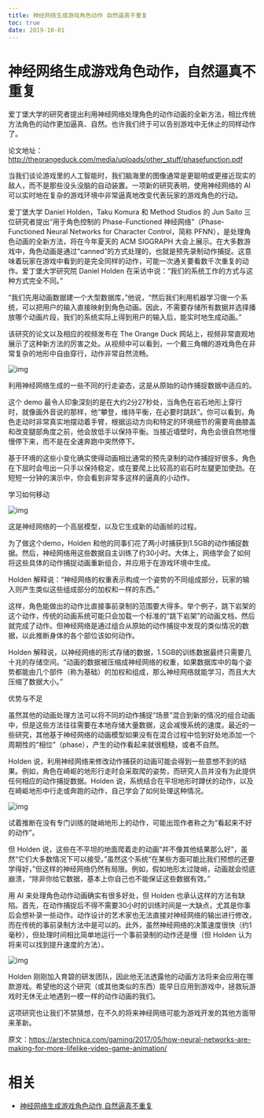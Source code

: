 ```yaml
---
title: 神经网络生成游戏角色动作 自然逼真不重复
toc: true
date: 2019-10-01
---
```

# 神经网络生成游戏角色动作，自然逼真不重复



爱丁堡大学的研究者提出利用神经网络处理角色的动作动画的全新方法，相比传统方法角色的动作更加逼真、自然。也许我们终于可以告别游戏中无休止的同样动作了。

论文地址：http://theorangeduck.com/media/uploads/other_stuff/phasefunction.pdf

当我们谈论游戏里的人工智能时，我们脑海里的图像通常是更聪明或更接近现实的敌人，而不是那些没头没脑的自动装置。一项新的研究表明，使用神经网络的 AI 可以实时地在复杂的游戏环境中非常逼真地改变代表玩家的游戏角色的行动。

爱丁堡大学 Daniel Holden，Taku Komura 和 Method Studios 的 Jun Saito 三位研究者提出“用于角色控制的 Phase-Functioned 神经网络”（Phase-Functioned Neural Networks for Character Control，简称 PFNN），是处理角色动画的全新方法，将在今年夏天的 ACM SIGGRAPH 大会上展示。在大多数游戏中，角色动画是通过“canned”的方式处理的，也就是预先录制动作捕捉。这意味着玩家在游戏中看到的是完全同样的动作，可能一次通关要看数千次重复的动作。爱丁堡大学研究院 Daniel Holden 在采访中说：“我们的系统工作的方式与这种方式完全不同。”

“我们先用动画数据建一个大型数据库，”他说，“然后我们利用机器学习做一个系统，可以把用户的输入直接映射到角色动画。因此，不需要存储所有数据并选择播放哪个动画片段，我们的系统实际上得到用户的输入后，能实时地生成动画。”



该研究的论文以及相应的视频发布在 The Orange Duck 网站上，视频非常直观地展示了这种新方法的厉害之处。从视频中可以看到，一个戴三角帽的游戏角色在非常复杂的地形中自由穿行，动作非常自然流畅。

![img](http://img.mp.itc.cn/upload/20170515/425f5ad8c0f44cfba7213babee14ee91_th.jpg)

利用神经网络生成的一些不同的行走姿态，这是从原始的动作捕捉数据中适应的。

这个 demo 最令人印象深刻的是在大约2分27秒处，当角色在岩石地形上穿行时，就像画外音说的那样，他“攀登，维持平衡，在必要时跳跃”。你可以看到，角色走动时非常真实地摆动着手臂，根据运动方向和特定的环境细节的需要弯曲膝盖和改变腿部角度之前，他会放低手以保持平衡。当接近墙壁时，角色会很自然地慢慢停下来，而不是在全速奔跑中突然停下。

基于环境的这些小变化确实使得动画相比通常的预先录制的动作捕捉好很多。角色在下屈时会甩出一只手以保持稳定，或在要爬上比较高的岩石时左腿更加使劲。在短短一分钟的演示中，你会看到非常多这样的逼真的小动作。

学习如何移动

![img](http://img.mp.itc.cn/upload/20170515/8b0f291195cc4e0680d95013fbddba0a_th.jpg)

这是神经网络的一个高层模型，以及它生成新的动画帧的过程。

为了做这个demo，Holden 和他的同事们花了两小时捕获到1.5GB的动作捕捉数据。然后，神经网络用这些数据自主训练了约30小时。大体上，网络学会了如何将这些具体的动作捕捉动画重新组合，并应用于在游戏环境中生成。

Holden 解释说：“神经网络的权重表示构成一个姿势的不同组成部分，玩家的输入则产生类似这些组成部分的加权和一样的东西。”

这样，角色能做出的动作比直接事前录制的范围要大得多。举个例子，跳下岩架的这个动作，传统的动画系统可能只会加载一个标准的“跳下岩架”的动画文档，然后就完成了动作。但神经网络是通过组合从原始的动作捕捉中发现的类似情况的数据，以此推断身体的各个部位该如何动作。

Holden 解释说，以神经网络的形式存储的数据，1.5GB的训练数据最终只需要几十兆的存储空间。“动画的数据被压缩成神经网络的权重，如果数据库中的每个姿势都能由几个部件（称为基础）的加权和组成，那么神经网络就能学习，而且大大压缩了数据大小。”

优势与不足

虽然其他的动画处理方法可以将不同的动作捕捉“场景”混合到新的情况的组合动画中，但是这些方法往往需要在本地存储大量数据，这会减慢系统的速度。最近的一些研究，其他基于神经网络的动画模型如果没有在混合过程中恰到好处地添加一个周期性的“相位”（phase），产生的动作看起来就很粗糙，或者不自然。

Holden 说，利用神经网络来修改动作捕获的动画可能会得到一些意想不到的结果。例如，角色在崎岖的地形行走时会采取爬的姿势，而研究人员并没有为此提供任何相应的动作捕捉数据。Holden 说，系统结合在平坦地形时蹲伏的动作，以及在崎岖地形中行走或奔跑的动作，自己学会了如何处理这种情况。

![img](http://img.mp.itc.cn/upload/20170515/e9a019ffe9304612b6c09dc300be197f_th.jpg)

试着推断在没有专门训练的陡峭地形上的动作，可能出现作者称之为“看起来不好的动作”。

但 Holden 说，这些在不平坦的地面爬着走的动画“并不像其他结果那么好”，虽然“它们大多数情况下可以接受。”虽然这个系统“在某些方面可能比我们预想的还要学得好，”但这样的神经网络仍然有局限。例如，假如地形太过陡峭，动画就会彻底崩溃，“除非你给它数据，基本上你自己也不能保证这些数据有效。”

用 AI 来处理角色动作动画确实有很多好处，但 Holden 也承认这样的方法有缺陷。首先，在动作捕捉后不得不需要30小时的训练时间是一大缺点，尤其是你事后会想补录一些动作。动作设计的艺术家也无法直接对神经网络的输出进行修改，而在传统的事前录制方法中是可以的。此外，虽然神经网络的决策速度很快（约1毫秒），但处理时间相比简单地运行一个事前录制的动作还是慢（但 Holden 认为将来可以找到提升速度的方法）。

![img](http://img.mp.itc.cn/upload/20170515/9ad0301045874601ad8510e9375bd7d0_th.jpg)

Holden 刚刚加入育碧的研发团队，因此他无法透露他的动画方法将来会应用在哪款游戏。希望他的这个研究（或其他类似的东西）能早日应用到游戏中，拯救玩游戏时无休无止地遇到一模一样的动作动画的我们。

这项研究也让我们不禁猜想，在不久的将来神经网络可能为游戏开发的其他方面带来革新。

原文：https://arstechnica.com/gaming/2017/05/how-neural-networks-are-making-for-more-lifelike-video-game-animation/



# 相关

- [神经网络生成游戏角色动作 自然逼真不重复](https://www.sohu.com/a/140651950_473283)
